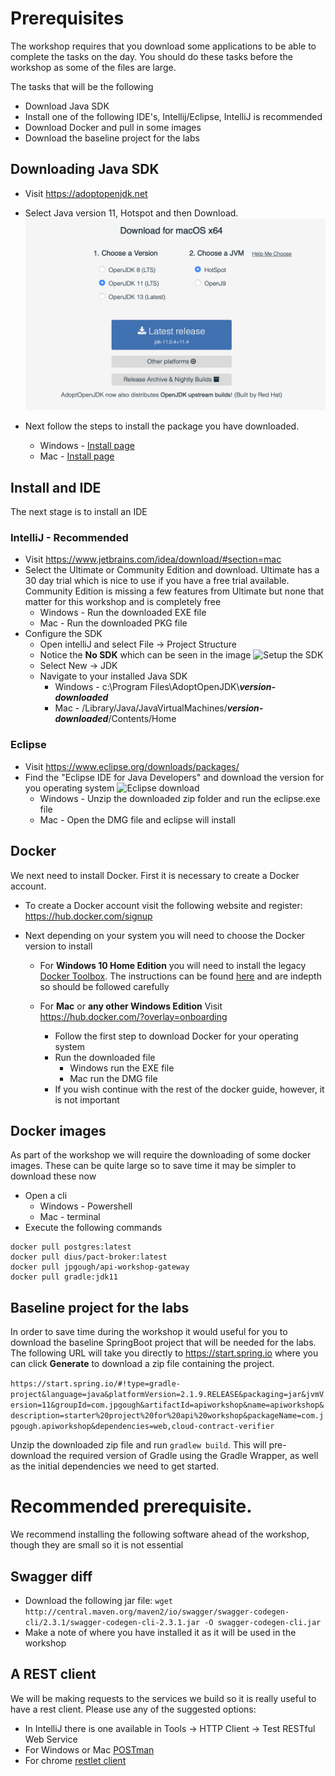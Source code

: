 # Prerequisites
The workshop requires that you download some applications to be able to complete the tasks on the day.
You should do these tasks before the workshop as some of the files are large.

The tasks that will be the following
* Download Java SDK
* Install one of the following IDE's, Intellij/Eclipse, IntelliJ is recommended
* Download Docker and pull in some images
* Download the baseline project for the labs

## Downloading Java SDK
   
   * Visit https://adoptopenjdk.net
   
   * Select Java version 11, Hotspot and then Download.
    ![Install Java image](images/java_install.png)

   * Next follow the steps to install the package you have downloaded.
      * Windows - [Install page](https://adoptopenjdk.net/installation.html?variant=openjdk11&jvmVariant=hotspot#windows-msi)
      * Mac - [Install page](https://adoptopenjdk.net/installation.html?variant=openjdk11&jvmVariant=hotspot#macos-pkg)

## Install and IDE
The next stage is to install an IDE 

### IntelliJ - Recommended
   * Visit https://www.jetbrains.com/idea/download/#section=mac
   * Select the Ultimate or Community Edition and download. Ultimate has a 30 day trial which is nice to use if you have a free trial available. Community Edition is missing a few features from Ultimate but none that matter for this workshop and is completely free
      * Windows - Run the downloaded EXE file
      * Mac - Run the downloaded PKG file
   * Configure the SDK
      * Open intelliJ and select File -> Project Structure
      * Notice the **No SDK** which can be seen in the image
      ![Setup the SDK](images/no_sdk.png)
      * Select New -> JDK
      * Navigate to your installed Java SDK
         * Windows - c:\Program Files\AdoptOpenJDK\\***version-downloaded***
         * Mac - /Library/Java/JavaVirtualMachines/***version-downloaded***/Contents/Home

### Eclipse
   * Visit https://www.eclipse.org/downloads/packages/
   * Find the "Eclipse IDE for Java Developers" and download the version for you operating system
   ![Eclipse download](images/eclipse_install.png)
      * Windows - Unzip the downloaded zip folder and run the eclipse.exe file
      * Mac - Open the DMG file and eclipse will install

## Docker
We next need to install Docker. First it is necessary to create a Docker account.

* To create a Docker account visit the following website and register: https://hub.docker.com/signup

* Next depending on your system you will need to choose the Docker version to install

   * For **Windows 10 Home Edition** you will need to install the legacy [Docker Toolbox](https://docs.docker.com/toolbox/toolbox_install_windows/). The instructions can be found [here](https://docs.docker.com/toolbox/toolbox_install_windows/) and are indepth so should be followed carefully

   * For **Mac** or **any other Windows Edition** Visit https://hub.docker.com/?overlay=onboarding
      * Follow the first step to download Docker for your operating system
      * Run the downloaded file
         * Windows run the EXE file
         * Mac run the DMG file
      * If you wish continue with the rest of the docker guide, however, it is not important

## Docker images
As part of the workshop we will require the downloading of some docker images. These can be quite large so to save time it may be simpler to download these now

   * Open a cli
      * Windows - Powershell
      * Mac - terminal
   * Execute the following commands
   ```docker
   docker pull postgres:latest
   docker pull dius/pact-broker:latest
   docker pull jpgough/api-workshop-gateway
   docker pull gradle:jdk11
   ```

## Baseline project for the labs
In order to save time during the workshop it would useful for you to download the baseline SpringBoot project that will be needed for the labs. The following URL will take you directly to https://start.spring.io where you can click **Generate** to download a zip file containing the project. 

`https://start.spring.io/#!type=gradle-project&language=java&platformVersion=2.1.9.RELEASE&packaging=jar&jvmVersion=11&groupId=com.jpgough&artifactId=apiworkshop&name=apiworkshop&description=starter%20project%20for%20api%20workshop&packageName=com.jpgough.apiworkshop&dependencies=web,cloud-contract-verifier`

Unzip the downloaded zip file and run `gradlew build`. This will pre-download the required version of Gradle using the Gradle Wrapper, as well as the initial dependencies we need to get started.

# Recommended prerequisite.
We recommend installing the following software ahead of the workshop, though they are small so it is not essential

## Swagger diff

   * Download the following jar file: `wget http://central.maven.org/maven2/io/swagger/swagger-codegen-cli/2.3.1/swagger-codegen-cli-2.3.1.jar -O swagger-codegen-cli.jar`
   * Make a note of where you have installed it as it will be used in the workshop

## A REST client
We will be making requests to the services we build so it is really useful to have a rest client. Please use any of the suggested options:
   * In IntelliJ there is one available in Tools -> HTTP Client -> Test RESTful Web Service
   * For Windows or Mac [POSTman](https://www.getpostman.com/downloads/)
   * For chrome [restlet client](https://chrome.google.com/webstore/detail/restlet-client-rest-api-t/aejoelaoggembcahagimdiliamlcdmfm?hl=en)
